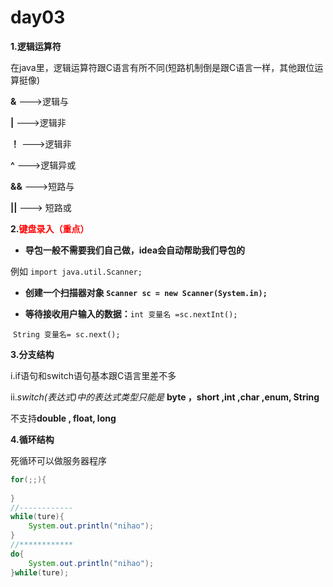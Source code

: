 # day03

**1.逻辑运算符**

在java里，逻辑运算符跟C语言有所不同(短路机制倒是跟C语言一样，其他跟位运算挺像)

**&**  --->逻辑与  

**|** --->逻辑非

**！**  --->逻辑非

**^**   --->逻辑异或

**&&** --->短路与 

**||**  ---> 短路或

**2.<font color='red'>键盘录入（重点）</font>**

+ **导包一般不需要我们自己做，idea会自动帮助我们导包的**

例如 ``import java.util.Scanner;``

+ **创建一个扫描器对象 ``Scanner sc = new Scanner(System.in);``**

+ **等待接收用户输入的数据：**``int 变量名 =sc.nextInt();``

​													``String 变量名= sc.next();``

**3.分支结构**

i.if语句和switch语句基本跟C语言里差不多

ii.*switch(表达式)中的表达式类型只能是* **byte ，short ,int ,char ,enum, String**

  不支持**double , float, long**

**4.循环结构**

死循环可以做服务器程序

```java
for(;;){
    
}
//------------
while(ture){
    System.out.println("nihao");
}
//************
do{
    System.out.println("nihao");
}while(ture);
```



